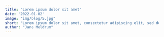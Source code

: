 ```yaml
---
title: 'Lorem ipsum dolor sit amet'
date: '2022-01-02'
image: "img/blog/5.jpg"
short: "Lorem ipsum dolor sit amet, consectetur adipiscing elit, sed do eiusmod tempor incididunt ut labore et dolore magna aliqua."
author: "Jane Meldrum"
---
```

